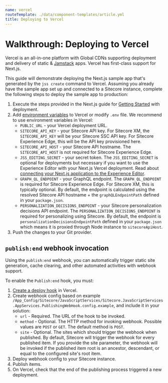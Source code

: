 ```yaml
---
name: vercel
routeTemplate: ./data/component-templates/article.yml
title: Deploying to Vercel
---
```

# Walkthrough: Deploying to Vercel


Vercel is an all-in-one platform with Global CDNs supporting deployment and delivery of static & [Jamstack](https://jamstack.org/) apps. Vercel has first-class support for Next.js.

This guide will demonstrate deploying the Next.js sample app that's generated by the `jss create` command to Vercel. Assuming you already have the sample app set up and connected to a Sitecore instance, complete the following steps to deploy the sample app to production:

1. Execute the steps provided in the Next.js  guide for [Getting Started](https://nextjs.org/docs/deployment#getting-started) with deployment.
2. Add [environment variables](https://nextjs.org/docs/basic-features/environment-variables#environment-variables-on-vercel) to Vercel or modify `.env` file. We recommend to use environment variables in Vercel:
	* `PUBLIC_URL` - your Vercel deployment URL.
	* `SITECORE_API_KEY` - your Sitecore API key. For Sitecore XM, the `SITECORE_API_KEY` will be your Sitecore SSC API key. For Sitecore Experience Edge, this will be the API key provisioned here.
	* `SITECORE_API_HOST` - your Sitecore API hostname. The `SITECORE_API_HOST` is not required for Sitecore Experience Edge.
	* `JSS_EDITING_SECRET` - your secret token. The `JSS_EDITING_SECRET` is optional for deployments but necessary if you want to use the Experience Editor with your Next.js Vercel deployment. Read about [connecting your Next.js application to the Experience Editor](/docs/nextjs/experience-editor/walkthrough).
	* `GRAPH_QL_ENDPOINT` - your GraphQL endpoint. The `GRAPH_QL_ENDPOINT` is required for Sitecore Experience Edge. For Sitecore XM, this is typically optional. By default, the endpoint is calculated using the resolved Sitecore API hostname + the `graphQLEndpointPath` defined in your `package.json`.
	* `PERSONALIZATION_DECISIONS_ENDPOINT` - your Sitecore personalization decisions API endpoint. The `PERSONALIZATION_DECISIONS_ENDPOINT` is required for personalizing using Sitecore. By default, the endpoint is `personalizationDecisionsEndpointPath` defined in your `package.json` which means it is proxied through Node instance to `sitecoreApiHost`.
3. Push the changes to your Git provider.

## `publish:end` webhook invocation

Using the `publish:end` webhook, you can automatically trigger static site generation, cache clearing, and other automated activities with webhook support.

To enable the `Publish:end` hook, you must: 

1. [Create a deploy hook](https://vercel.com/docs/more/deploy-hooks#creating-a-deploy-hook) in Vercel.
2. Create webhook config based on example `/App_Config/Sitecore/JavaScriptServices/Sitecore.JavaScriptServices.AppServices.PublishingWebHook.config.example`, and include it in your solution:
	* `url` - Required. The URL of the hook to be invoked.
	* `method` - Optional. The HTTP method for invoking webhook. Possible values are `POST` or `GET`. The default method is `POST`. 
	* `site` - Optional. The sites which should trigger the webhook when published. By default, Sitecore will trigger the webhook for every published item. If you provide the site parameter, the webhook will be invoked if the published item root is an ancestor, descendant, or equal to the configured site's root item.
3. Deploy webhook config to your Sitecore instance.
4. Publish items.
5. On Vercel, check that the end of the publishing process triggered a new deployment.
